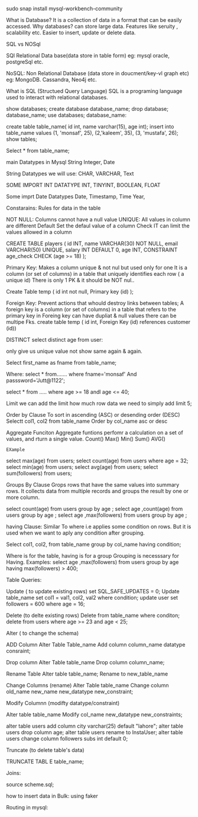 sudo snap install mysql-workbench-community

What is Database?
It is a collection of data in a format that can be easily accessed.
Why databases?
can store large data.
Features like seruity , scalability etc.
Easier to insert, update or delete data.

SQL vs NOSql

SQl
Relational Data base(data store in table form) eg: mysql oracle, postgreSql etc.

NoSQL:
Non Relational Database (data store in doucment/key-vl graph etc) eg: MongoDB. Cassandra, Neo4j etc.

What is SQL (Structued Query Language)
SQL is a programing language used to interact with relational databases.

show databases;
create database database_name;
drop database; database_name;
use databases; database_name:

create table table_name( id int, name varchar(15), age int);
insert into table_name values (1, 'monsaf', 25), (2,'kaleem', 35), (3, 'mustafa', 26);
show tables;

Select * from table_name;

<!-- data type -->

main Datatypes in Mysql
String Integer, Date

String Datatypes we will use:
CHAR, VARCHAR, Text

SOME IMPORT INT DATATYPE
INT, TINYINT, BOOLEAN, FLOAT

Some imprt Date Datatypes
Date, Timestamp, Time Year,

Constarains:
Rules for data in the table

NOT NULL: Columns cannot have a null value
UNIQUE: All values in column are different
Default Set the defaul value of a column
Check IT can limit the values allowed in a column

CREATE TABLE players (
id INT,
name VARCHAR(30) NOT NULL,
email VARCHAR(50) UNIQUE,
salary INT DEFAULT 0,
age INT,
CONSTRAINT age_check CHECK (age >= 18)
);

Primary Key: Makes a column unique & not nul but used only for one
It is a column (or set of columns) in a table that uniquely identifies each row ( a unique id) There is only 1 PK & it should be NOT nul..

Create Table temp (
id int not null,
Primary key (id)
);

Foreign Key: Prevent actions that whould destroy links between tables;
A foreign key is a column (or set of columns) in a table that refers to the primary key in
Foreing key can have dupliat & null values there can be multipe Fks.
create table temp (
id int,
Foreign Key (id) references customer (id))

DISTINCT
select distinct age from user:

only give us unique value not show same again & again.

Select first_name as fname from table_name;

Where:
select \* from....... where fname='monsaf' And passsword='Jutt@1122';

select \* from ..... where age >= 18 andl age <= 40;

Limit
we can add the limit how much row data we need to simply add limit 5;

Order by Clause
To sort in ascending (ASC) or desending order (DESC)
Selectt col1, col2 from table_name Order by col_name asc or desc

Aggregate Funciton
Aggregate funtions perfomr a calculation on a set of values, and rturn a single value.
Count()
Max()
Min()
Sum()
AVG()

    EXample

select max(age) from users;
select count(age) from users where age = 32;
select min(age) from users;
select avg(age) from users;
select sum(followers) from users;

Groups By Clause
Grops rows that have the same values into summary rows.
It collects data from multiple records and groups the result by one or more column.

select count(age) from users group by age ;
select age ,count(age) from users group by age ;
select age ,max(followers) from users group by age ;

having Clause:
Similar To where i.e applies some condition on rows.
But it is used when we want to aply any condition after grouping.

Select col1, col2,
from table_name
group by col_name
having condition;

Where is for the table, having is for a group
Grouping is necesssary for Having.
Examples:
select age ,max(followers) from users group by age having max(followers) > 400;

Table Queries:

Update ( to update existing rows)
set SQL_SAFE_UPDATES = 0;
Update table_name set col1 = val1, col2, val2 where condition;
update user set followers = 600 where age = 16;

Delete (to delte existing rows)
Delete from table_name where conditon;
delete from users where age >= 23 and age < 25;

Alter ( to change the schema)

ADD Column
Alter Table Table_name
Add column column_name datatype consraint;

Drop column
Alter Table table_name
Drop column column_name;

Rename Table
Alter table table_name;
Rename to new_table_name

Change Columns (rename)
Alter Table table_name
Change column old_name new_name new_datatype new_constraint;

Modify Columnn (modifty datatype/constraint)

Alter table table_name
Modify col_name new_datatype new_constraints;

alter table users add column city varchar(25) default "lahore";
alter table users drop column age;
alter table users rename to InstaUser;
alter table users change column followers subs int default 0;

Truncate (to delete table's data)

TRUNCATE TABL E table_name;

Joins:







source scheme.sql; 


how to insert data in Bulk:
using faker



Routing  in mysql:
